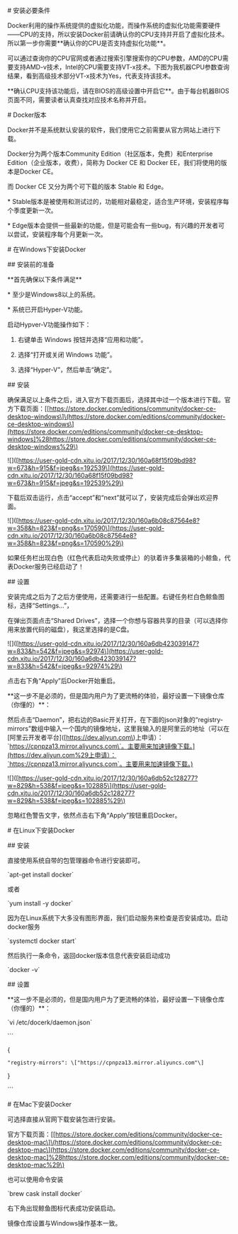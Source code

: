 \# 安装必要条件

Docker利用的操作系统提供的虚拟化功能，而操作系统的虚拟化功能需要硬件——CPU的支持，所以安装Docker前请确认你的CPU支持并开启了虚拟化技术。所以第一步你需要\*\*确认你的CPU是否支持虚拟化功能\*\*。

可以通过查询你的CPU官网或者通过搜索引擎搜索你的CPU参数，AMD的CPU需要支持AMD-v技术，Intel的CPU需要支持VT-x技术。下图为我机器CPU参数查询结果，看到高级技术部分VT-x技术为Yes，代表支持该技术。



\*\*确认CPU支持该功能后，请在BIOS的高级设置中开启它\*\*。由于每台机器BIOS页面不同，需要读者认真查找对应技术名称并开启。

\# Docker版本

Docker并不是系统默认安装的软件，我们使用它之前需要从官方网站上进行下载。

Docker分为两个版本Community Edition（社区版本，免费）和Enterprise Edition（企业版本，收费），简称为 Docker CE 和 Docker EE，我们将使用的版本是Docker CE。

而 Docker CE 又分为两个可下载的版本 Stable 和 Edge。

\* Stable版本是被使用和测试过的，功能相对最稳定，适合生产环境，安装程序每个季度更新一次。

\* Edge版本会提供一些最新的功能，但是可能会有一些bug，有兴趣的开发者可以尝试，安装程序每个月更新一次。

\# 在Windows下安装Docker

\#\# 安装前的准备

\*\*首先确保以下条件满足\*\*

\* 至少是Windows8以上的系统。

\* 系统已开启Hyper-V功能。

启动Hypver-V功能操作如下：

1. 右键单击 Windows 按钮并选择“应用和功能”。

2. 选择“打开或关闭 Windows 功能”。

3. 选择“Hyper-V”，然后单击“确定”。

\#\# 安装

确保满足以上条件之后，进入官方下载页面后，选择其中过一个版本进行下载。官方下载页面：\[[https://store.docker.com/editions/community/docker-ce-desktop-windows\]\(https://store.docker.com/editions/community/docker-ce-desktop-windows\](https://store.docker.com/editions/community/docker-ce-desktop-windows]%28https://store.docker.com/editions/community/docker-ce-desktop-windows%29\)

!\[\]\([https://user-gold-cdn.xitu.io/2017/12/30/160a68f15f09bd98?w=673&h=915&f=jpeg&s=192539\](https://user-gold-cdn.xitu.io/2017/12/30/160a68f15f09bd98?w=673&h=915&f=jpeg&s=192539%29\)

下载后双击运行，点击“accept”和“next”就可以了，安装完成后会弹出欢迎界面。

!\[\]\([https://user-gold-cdn.xitu.io/2017/12/30/160a6b08c87564e8?w=358&h=823&f=png&s=170590\](https://user-gold-cdn.xitu.io/2017/12/30/160a6b08c87564e8?w=358&h=823&f=png&s=170590%29\)

如果任务栏出现白色（红色代表启动失败或停止）的驮着许多集装箱的小鲸鱼，代表Docker服务已经启动了！

\#\# 设置

安装完成之后为了之后方便使用，还需要进行一些配置。右键任务栏白色鲸鱼图标，选择“Settings...”，

在弹出页面点击“Shared Drives”，选择一个你想与容器共享的目录（可以选择你用来放置代码的磁盘），我这里选择的是C盘。

!\[\]\([https://user-gold-cdn.xitu.io/2017/12/30/160a6db423039147?w=833&h=542&f=jpeg&s=92974\](https://user-gold-cdn.xitu.io/2017/12/30/160a6db423039147?w=833&h=542&f=jpeg&s=92974%29\)

点击右下角“Apply”后Docker开始重启。

\*\*这一步不是必须的，但是国内用户为了更流畅的体验，最好设置一下镜像仓库（你懂的）\*\*：

然后点击“Daemon”，把右边的Basic开关打开，在下面的json对象的“registry-mirrors”数组中输入一个国内的镜像地址，这里我输入的是阿里云的地址（可以在\[阿里云开发者平台\]\([https://dev.aliyun.com\)上申请）：\`https://cpnpza13.mirror.aliyuncs.com\`。主要用来加速镜像下载。](https://dev.aliyun.com%29上申请）：`https://cpnpza13.mirror.aliyuncs.com`。主要用来加速镜像下载。)

!\[\]\([https://user-gold-cdn.xitu.io/2017/12/30/160a6db52c128277?w=829&h=538&f=jpeg&s=102885\](https://user-gold-cdn.xitu.io/2017/12/30/160a6db52c128277?w=829&h=538&f=jpeg&s=102885%29\)

忽略红色警告文字，依然点击右下角“Apply”按钮重启Docker。

\# 在Linux下安装Docker

\#\# 安装

直接使用系统自带的包管理器命令进行安装即可。

\`apt-get install docker\`

或者

\`yum install -y docker\`

因为在Linux系统下大多没有图形界面，我们启动服务来检查是否安装成功。启动docker服务

\`systemctl docker start\`

然后执行一条命令，返回docker版本信息代表安装启动成功

\`docker -v\`

\#\# 设置

\*\*这一步不是必须的，但是国内用户为了更流畅的体验，最好设置一下镜像仓库（你懂的）\*\*：

\`vi /etc/docerk/daemon.json\`

\`\`\`

{

```
"registry-mirrors": \["https://cpnpza13.mirror.aliyuncs.com"\]
```

}

\`\`\`

\# 在Mac下安装Docker

可选择直接从官网下载安装包进行安装。

官方下载页面：\[[https://store.docker.com/editions/community/docker-ce-desktop-mac\]\(https://store.docker.com/editions/community/docker-ce-desktop-mac\](https://store.docker.com/editions/community/docker-ce-desktop-mac]%28https://store.docker.com/editions/community/docker-ce-desktop-mac%29\)

也可以使用命令安装

\`brew cask install docker\`

右下角出现鲸鱼图标代表成功安装启动。

镜像仓库设置与Windows操作基本一致。

